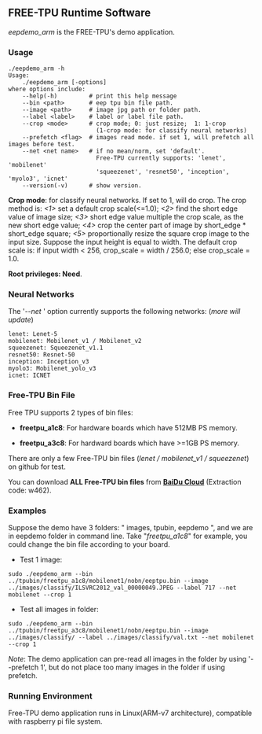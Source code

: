 ## FREE-TPU Runtime Software
*eepdemo_arm* is the FREE-TPU's demo application.

### Usage
```
./eepdemo_arm -h
Usage: 
    ./eepdemo_arm [-options]
where options include:
    --help(-h)         # print this help message
    --bin <path>       # eep tpu bin file path. 
    --image <path>     # image jpg path or folder path.
    --label <label>    # label or label file path.  
    --crop <mode>      # crop mode; 0: just resize;  1: 1-crop
                         (1-crop mode: for classify neural networks)
    --prefetch <flag>  # images read mode. if set 1, will prefetch all images before test.
    --net <net name>   # if no mean/norm, set 'default'. 
                         Free-TPU currently supports: 'lenet', 'mobilenet'
                         'squeezenet', 'resnet50', 'inception', 'myolo3', 'icnet'
    --version(-v)      # show version.
```
**Crop mode**: for classify neural networks. If set to 1, will do crop. The crop method is: *<1>* set a default crop scale(<=1.0); *<2>* find the short edge value of image size; *<3>* short edge value multiple the crop scale, as the new short edge value; *<4>* crop the center part of image by short_edge * short_edge square; *<5>* proportionally resize the square crop image to the input size.   Suppose the input height is equal to width.  The default crop scale is: if input width < 256, crop_scale = width / 256.0;  else crop_scale = 1.0.

**Root privileges: Need**.

### Neural Networks
The '*--net <net name>*' option currently supports the following networks: (*more will update*)
```
lenet: Lenet-5
mobilenet: Mobilenet_v1 / Mobilenet_v2
squeezenet: Squeezenet_v1.1
resnet50: Resnet-50
inception: Inception_v3
myolo3: Mobilenet_yolo_v3
icnet: ICNET
```

### Free-TPU Bin File
Free TPU supports 2 types of bin files:

- **freetpu_a1c8**: For hardware boards which have 512MB PS memory.

- **freetpu_a3c8**: For hardward boards which have >=1GB PS memory.

There are only a few Free-TPU bin files (*lenet / mobilenet_v1 / squeezenet*) on github for test.

You can download **ALL Free-TPU bin files** from **[BaiDu Cloud](https://pan.baidu.com/s/1M3mcz8XVxJHIfwsAPLV0iw)** (Extraction code: w462).

### Examples
Suppose the demo have 3 folders: " images, tpubin, eepdemo ", and we are in eepdemo folder in command line. Take "*freetpu_a1c8*" for example, you could change the bin file according to your board.

- Test 1 image: 
```
sudo ./eepdemo_arm --bin ../tpubin/freetpu_a1c8/mobilenet1/nobn/eeptpu.bin --image ../images/classify/ILSVRC2012_val_00000049.JPEG --label 717 --net mobilenet --crop 1
```
- Test all images in folder:
```
sudo ./eepdemo_arm --bin ../tpubin/freetpu_a3c8/mobilenet1/nobn/eeptpu.bin --image ../images/classify/ --label ../images/classify/val.txt --net mobilenet --crop 1
```
*Note*: The demo application can pre-read all images in the folder by using '--prefetch 1', but do not place too many images in the folder if using prefetch.

### Running Environment
Free-TPU demo application runs in Linux(ARM-v7 architecture), compatible with raspberry pi file system.
